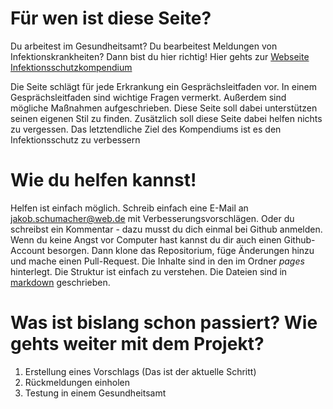 
# Für wen ist diese Seite?
Du arbeitest im Gesundheitsamt? Du bearbeitest Meldungen von Infektionskrankheiten? Dann bist du hier richtig! Hier gehts zur [Webseite Infektionsschutzkompendium](https://jakobschumacher.github.io/infektionsschutzkompendium)

Die Seite schlägt für jede Erkrankung ein Gesprächsleitfaden vor. In einem Gesprächsleitfaden sind wichtige Fragen vermerkt. Außerdem sind mögliche Maßnahmen aufgeschrieben. Diese Seite soll dabei unterstützen seinen eigenen Stil zu finden. Zusätzlich soll diese Seite dabei helfen nichts zu vergessen. Das letztendliche Ziel des Kompendiums ist es den Infektionsschutz zu verbessern

# Wie du helfen kannst!
Helfen ist einfach möglich. Schreib einfach eine E-Mail an jakob.schumacher@web.de mit Verbesserungsvorschlägen. Oder du schreibst ein Kommentar - dazu musst du dich einmal bei Github anmelden. Wenn du keine Angst vor Computer hast kannst du dir auch einen Github-Account besorgen. Dann klone das Repositorium, füge Änderungen hinzu und mache einen Pull-Request. Die Inhalte sind in den im Ordner _pages_ hinterlegt. Die Struktur ist einfach zu verstehen. Die Dateien sind in [markdown](https://help.github.com/articles/basic-writing-and-formatting-syntax/) geschrieben.

# Was ist bislang schon passiert? Wie gehts weiter mit dem Projekt?
1. Erstellung eines Vorschlags (Das ist der aktuelle Schritt)
2. Rückmeldungen einholen
3. Testung in einem Gesundheitsamt

